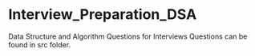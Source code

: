 # Interview_Preparation_DSA
Data Structure and Algorithm Questions for Interviews
Questions can be found in src folder.
